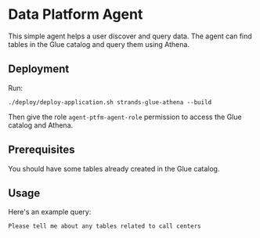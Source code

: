 # Data Platform Agent

This simple agent helps a user discover and query data. The agent can find tables in the Glue catalog and query them using Athena.

## Deployment

Run:

```
./deploy/deploy-application.sh strands-glue-athena --build
```

Then give the role `agent-ptfm-agent-role` permission to access the Glue catalog and Athena.

## Prerequisites

You should have some tables already created in the Glue catalog.

## Usage

Here's an example query:

```
Please tell me about any tables related to call centers
```